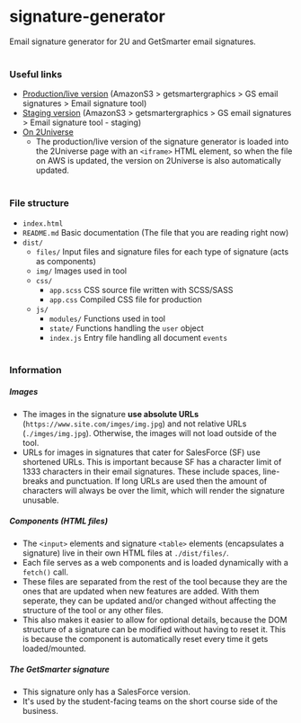 # signature-generator

Email signature generator for 2U and GetSmarter email signatures.<br><br>

### Useful links

 - [Production/live version](https://getsmartergraphics.s3.us-west-2.amazonaws.com/GS+email+signatures/Email+signature+tool/index.html) (AmazonS3 > getsmartergraphics > GS email signatures > Email signature tool)
 - [Staging version](https://getsmartergraphics.s3.us-west-2.amazonaws.com/GS+email+signatures/Email+signature+tool+-+staging/index.html?updated=true) (AmazonS3 > getsmartergraphics > GS email signatures > Email signature tool - staging)
 - [On 2Universe](https://2universe.2u.com/employee_resources/2ubrandportal~2/employee_assets/emailsignaturegenerator)
     - The production/live version of the signature generator is loaded into the 2Universe page with an `<iframe>` HTML element, so when the file on AWS is updated, the version on 2Universe is also automatically updated.<br><br>

### File structure

- `index.html`
- `README.md` Basic documentation (The file that you are reading right now)
- `dist/`
    - `files/` Input files and signature files for each type of signature (acts as components)
    - `img/` Images used in tool
    - `css/`
        - `app.scss` CSS source file written with SCSS/SASS
        - `app.css` Compiled CSS file for production
    - `js/`
        - `modules/` Functions used in tool
        - `state/` Functions handling the `user` object
        - `index.js` Entry file handling all document `events`<br><br>

### Information

##### Images

- The images in the signature **use absolute URLs** (`https://www.site.com/imges/img.jpg`) and not relative URLs (`./imges/img.jpg`). Otherwise, the images will not load outside of the tool. 
- URLs for images in signatures that cater for SalesForce (SF) use shortened URLs. This is important because SF has a character limit of 1333 characters in their email signatures. These include spaces, line-breaks and punctuation. If long URLs are used then the amount of characters will always be over the limit, which will render the signature unusable.


##### Components (HTML files)
- The `<input>` elements and signature `<table>` elements (encapsulates a signature) live in their own HTML files at `./dist/files/`.
- Each file serves as a web components and is loaded dynamically with a `fetch()` call.
- These files are separated from the rest of the tool because they are the ones that are updated when new features are added. With them seperate, they can be updated and/or changed without affecting the structure of the tool or any other files. 
- This also makes it easier to allow for optional details, because the DOM structure of a signature can be modified without having to reset it. This is because the component is automatically reset every time it gets loaded/mounted.

##### The GetSmarter signature
- This signature only has a SalesForce version.
- It's used by the student-facing teams on the short course side of the business. <br><br>
